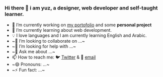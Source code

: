 ### Hi there 👋 i am yuz, a designer, web developer and self-taught learner.

- 🔨 I’m currently working on [my portofolio](https://yuzdnt.vercel.app) and some **personal project**
- 📖 I’m currently learning about web development.
- 💡 I love languages and I am currently learning English and Arabic.
- ~👯 I’m looking to collaborate on ...~
- ~🤔 I’m looking for help with ...~
- ~💬 Ask me about ...~
- 📫 How to reach me: 🐦 [Twitter](https://twitter.com/messages/compose?recipient_id=404231293) & 📧 [email](mailto:yuzdnt@gmail.com)
- ~😄 Pronouns: ...~
- ~⚡ Fun fact: ...~

